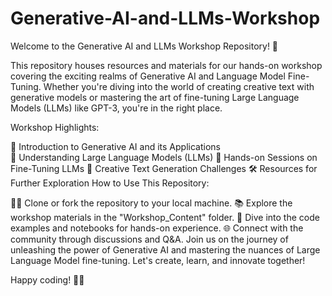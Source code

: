 # Generative-AI-and-LLMs-Workshop

Welcome to the Generative AI and LLMs Workshop Repository! 🚀

This repository houses resources and materials for our hands-on workshop covering the exciting realms of Generative AI and Language Model Fine-Tuning. Whether you're diving into the world of creating creative text with generative models or mastering the art of fine-tuning Large Language Models (LLMs) like GPT-3, you're in the right place.

Workshop Highlights:

🤖 Introduction to Generative AI and its Applications <br>
🧠 Understanding Large Language Models (LLMs)
🚀 Hands-on Sessions on Fine-Tuning LLMs
🎨 Creative Text Generation Challenges
🛠️ Resources for Further Exploration
How to Use This Repository:

👩‍💻 Clone or fork the repository to your local machine.
📚 Explore the workshop materials in the "Workshop_Content" folder.
🚀 Dive into the code examples and notebooks for hands-on experience.
🌐 Connect with the community through discussions and Q&A.
Join us on the journey of unleashing the power of Generative AI and mastering the nuances of Large Language Model fine-tuning. Let's create, learn, and innovate together!

Happy coding! 🚀✨
